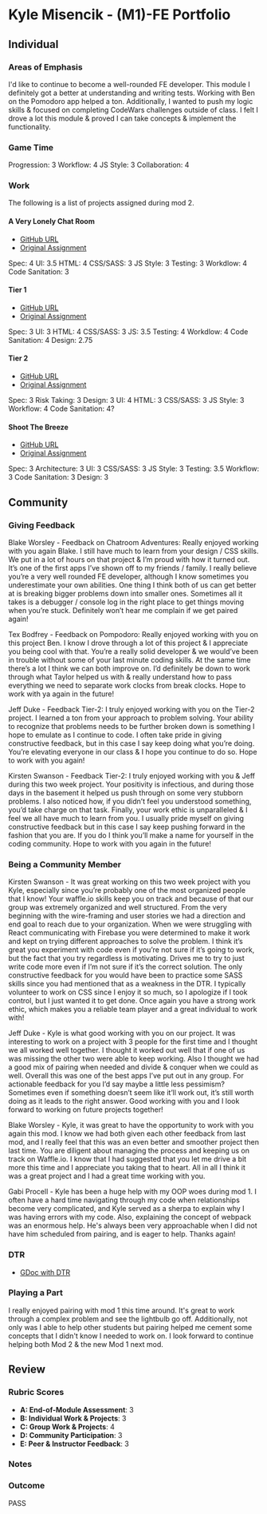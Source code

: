 # Kyle Misencik - (M1)-FE Portfolio
## Individual

### Areas of Emphasis
I'd like to continue to become a well-rounded FE developer. This module I definitely got a better at understanding and writing tests. Working with Ben on the Pomodoro app helped a ton. Additionally, I wanted to push my logic skills & focused on completing CodeWars challenges outside of class. I felt I drove a lot this module & proved I can take concepts & implement the functionality.

### Game Time

Progression: 3
Workflow: 4
JS Style: 3
Collaboration: 4

### Work

The following is a list of projects assigned during mod 2.

#### A Very Lonely Chat Room

* [GitHub URL](https://github.com/kylem038/chatroom-adventures)
* [Original Assignment](http://frontend.turing.io/projects/chatroom.html)

Spec: 4
UI: 3.5
HTML: 4
CSS/SASS: 3
JS Style: 3
Testing: 3
Workdlow: 4
Code Sanitation: 3

#### Tier 1

* [GitHub URL](https://github.com/kylem038/tier-1)
* [Original Assignment](http://frontend.turing.io/projects/tier-one.html)

Spec: 3
UI: 3
HTML: 4
CSS/SASS: 3
JS: 3.5
Testing: 4
Workdlow: 4
Code Sanitation: 4
Design: 2.75

#### Tier 2

* [GitHub URL](https://github.com/kylem038/tier-2)
* [Original Assignment](http://frontend.turing.io/projects/tier-two.html)

Spec: 3
Risk Taking: 3
Design: 3
UI: 4
HTML: 3
CSS/SASS: 3
JS Style: 3
Workflow: 4
Code Sanitation: 4?

#### Shoot The Breeze

* [GitHub URL](https://github.com/kylem038/react-chatroom)
* [Original Assignment](http://frontend.turing.io/projects/shoot-the-breeze.html)

Spec: 3
Architecture: 3
UI: 3
CSS/SASS: 3
JS Style: 3
Testing: 3.5
Workflow: 3
Code Sanitation: 3
Design: 3

## Community

### Giving Feedback

Blake Worsley - Feedback on Chatroom Adventures: Really enjoyed working with you again Blake. I still have much to learn from your design / CSS skills. We put in a lot of hours on that project & I’m proud with how it turned out. It’s one of the first apps I’ve shown off to my friends / family. I really believe you’re a very well rounded FE developer, although I know sometimes you underestimate your own abilities. One thing I think both of us can get better at is breaking bigger problems down into smaller ones. Sometimes all it takes is a debugger / console log in the right place to get things moving when you’re stuck. Definitely won’t hear me complain if we get paired again!

Tex Bodfrey - Feedback on Pompodoro: Really enjoyed working with you on this project Ben. I know I drove through a lot of this project & I appreciate you being cool with that. You’re a really solid developer & we would’ve been in trouble without some of your last minute coding skills. At the same time there’s a lot I think we can both improve on. I’d definitely be down to work through what Taylor helped us with & really understand how to pass everything we need to separate work clocks from break clocks. Hope to work with ya again in the future!

Jeff Duke - Feedback Tier-2: I truly enjoyed working with you on the Tier-2 project. I learned a ton from your approach to problem solving. Your ability to recognize that problems needs to be further broken down is something I hope to emulate as I continue to code. I often take pride in giving constructive feedback, but in this case I say keep doing what you’re doing. You’re elevating everyone in our class & I hope you continue to do so. Hope to work with you again!

Kirsten Swanson - Feedback Tier-2: I truly enjoyed working with you & Jeff during this two week project. Your positivity is infectious, and during those days in the basement it helped us push through on some very stubborn problems. I also noticed how, if you didn’t feel you understood something, you’d take charge on that task. Finally, your work ethic is unparalleled & I feel we all have much to learn from you. I usually pride myself on giving constructive feedback but in this case I say keep pushing forward in the fashion that you are. If you do I think you’ll make a name for yourself in the coding community. Hope to work with you again in the future!

### Being a Community Member

Kirsten Swanson - It was great working on this two week project with you Kyle, especially since you’re probably one of the most organized people that I know! Your waffle.io skills keep you on track and because of that our group was extremely organized and well structured. From the very beginning with the wire-framing and user stories we had a direction and end goal to reach due to your organization. When we were struggling with React communicating with Firebase you were determined to make it work and kept on trying different approaches to solve the problem. I think it’s great you experiment with code even if you’re not sure if it’s going to work, but the fact that you try regardless is motivating. Drives me to try to just write code more even if I’m not sure if it’s the correct solution. The only constructive feedback for you would have been to practice some SASS skills since you had mentioned that as a weakness in the DTR. I typically volunteer to work on CSS since I enjoy it so much, so I apologize if I took control, but I just wanted it to get done. Once again you have a strong work ethic, which makes you a reliable team player and a great individual to work with!

Jeff Duke - Kyle is what good working with you on our project.  It was interesting to work on a project with 3 people for the first time and I thought we all worked well together.  I thought it worked out well that if one of us was missing the other two were able to keep working.  Also I thought we had a good mix of pairing when needed and divide & conquer when we could as well.  Overall this was one of the best apps I’ve put out in any group.  For actionable feedback for you I’d say maybe a little less pessimism?  Sometimes even if something doesn’t seem like it’ll work out, it’s still worth doing as it leads to the right answer.  Good working with you and I look forward to working on future projects together!

Blake Worsley - Kyle, it was great to have the opportunity to work with you again this mod. I know we had both given each other feedback from last mod, and I really feel that this was an even better and smoother project then last time. You are diligent about managing the process and keeping us on track on Waffle.io. I know that I had suggested that you let me drive a bit more this time and I appreciate you taking that to heart. All in all I think it was a great project and I had a great time working with you.

Gabi Procell - Kyle has been a huge help with my OOP woes during mod 1. I often have a hard time navigating through my code when relationships become very complicated, and Kyle served as a sherpa to explain why I was having errors with my code. Also, explaining the concept of webpack was an enormous help. He's always been very approachable when I did not have him scheduled from pairing, and is eager to help.  Thanks again!

### DTR

* [GDoc with DTR](https://docs.google.com/document/d/10EwePDt4MQtJZSphOSaX6RboQLjIGyqi-ZI1llwnYeo/edit)

### Playing a Part

I really enjoyed pairing with mod 1 this time around. It's great to work through a complex problem and see the lightbulb go off. Additionally, not only was I able to help other students but pairing helped me cement some concepts that I didn't know I needed to work on. I look forward to continue helping both Mod 2 & the new Mod 1 next mod.

## Review

### Rubric Scores

* **A: End-of-Module Assessment**: 3
* **B: Individual Work & Projects**: 3
* **C: Group Work & Projects**: 4
* **D: Community Participation**: 3
* **E: Peer & Instructor Feedback**: 3

### Notes


### Outcome

PASS
